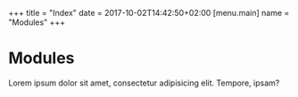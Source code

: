 +++
title = "Index"
date = 2017-10-02T14:42:50+02:00
[menu.main]
name = "Modules"
+++

# Modules

Lorem ipsum dolor sit amet, consectetur adipisicing elit. Tempore, ipsam?
